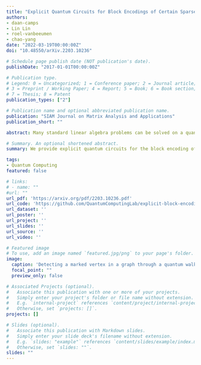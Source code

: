 ```yaml
---
title: "Explicit Quantum Circuits for Block Encodings of Certain Sparse Matrices"
authors:
- daan-camps
- Lin Lin
- roel-vanbeeumen
- chao-yang
date: "2022-03-19T00:00:00Z"
doi: "10.48550/arXiv.2203.10236"

# Schedule page publish date (NOT publication's date).
publishDate: "2017-01-01T00:00:00Z"

# Publication type.
# Legend: 0 = Uncategorized; 1 = Conference paper; 2 = Journal article;
# 3 = Preprint / Working Paper; 4 = Report; 5 = Book; 6 = Book section;
# 7 = Thesis; 8 = Patent
publication_types: ["2"]

# Publication name and optional abbreviated publication name.
publication: "SIAM Journal on Matrix Analysis and Applications"
publication_short: ""

abstract: Many standard linear algebra problems can be solved on a quantum computer by using recently developed quantum linear algebra algorithms that make use of block encoding and quantum eigenvalue / singular value transformations. Block encoding embeds a properly scaled matrix of interest A in a larger unitary transformation U that can be decomposed into a product of simpler unitaries and implemented efficiently on a quantum computer. Although quantum algorithms can potentially achieve exponential speedup in solving linear algebra problems compared to the best classical algorithm, such gain in efficiency ultimately hinges on our ability to construct an efficient quantum circuit for the block encoding of A, which is difficult in general, and not trivial even for well structured sparse matrices. In this paper, we give a few examples on how efficient quantum circuits can be explicitly constructed for some well structured sparse matrices, and discuss a few strategies used in these constructions. We are particularly interested in sparse stochastic matrices that represent random walks on a graph, and show how the block encodings of such matrices yield efficient quantum walks.

# Summary. An optional shortened abstract.
summary: We provide explicit quantum circuits for the block encoding of certain sparse matrices.

tags:
- Quantum Computing
featured: false

# links:
# - name: ""
#url: ""
url_pdf: 'https://arxiv.org/pdf/2203.10236.pdf'
url_code: 'https://github.com/QuantumComputingLab/explicit-block-encodings'
url_dataset: ''
url_poster: ''
url_project: ''
url_slides: ''
url_source: ''
url_video: ''

# Featured image
# To use, add an image named `featured.jpg/png` to your page's folder. 
image:
  caption: 'Detecting a marked vertex in a graph through a quantum walk'
  focal_point: ""
  preview_only: false

# Associated Projects (optional).
#   Associate this publication with one or more of your projects.
#   Simply enter your project's folder or file name without extension.
#   E.g. `internal-project` references `content/project/internal-project/index.md`.
#   Otherwise, set `projects: []`.
projects: []

# Slides (optional).
#   Associate this publication with Markdown slides.
#   Simply enter your slide deck's filename without extension.
#   E.g. `slides: "example"` references `content/slides/example/index.md`.
#   Otherwise, set `slides: ""`.
slides: ""
---
```

